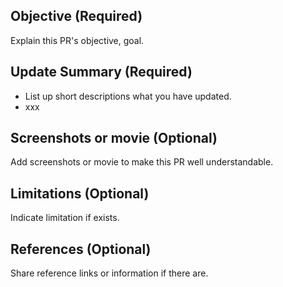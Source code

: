 ## Objective (Required)
Explain this PR's objective, goal.

## Update Summary (Required)
- List up short descriptions what you have updated.
- xxx

## Screenshots or movie (Optional)
Add screenshots or movie to make this PR well understandable.

## Limitations (Optional)
Indicate limitation if exists.

## References (Optional)
Share reference links or information if there are.
